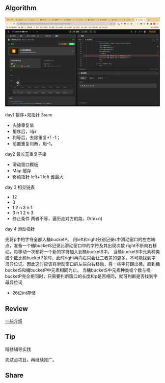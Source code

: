 ## Algorithm
![算法](../../images/temp/sisyphus-2023-11-26-lc.png)

day1 排序+双指针 3sum
- 去除重复值
- 排序后，l与r
- 判等后，去除重复+1 -1；
- 前置重复判断，用-1。

day2 最长无重复子串
- 滑动窗口模板
- Map 缓存
- 移动指针 left+1 left 谁最大

day 3 相交链表
- 12
- 3
- 1 2 n 3 n 1
- 3 n 1 2 n 3
- 终止条件 两者不等，遍历走对方的路。O(m+n)

day 4 滑动指针

先将p中的字符全部入桶bucketP。
用left和right分别记录s中滑动窗口的左右端点，准备一个桶bucketS记录此滑动窗口中的字符及其出现次数
right不断向右移动，每移动一次都将一个新的字符加入到桶bucketS中。
当桶bucketS中元素种类或个数比桶bucketP多时，此时right再向右只会让二者差的更多，不可能找到字母异位词。因此这时应该将滑动窗口的左端向右移动，将一些字符踢出桶，直到桶bucketS和桶bucketP中元素相同为止。
当桶bucketS中元素种类或个数与桶bucketP完全相同时，只需要判断窗口的长度和p是否相同，就可判断是否找到字母异位词
- 26位int存储

## Review

[一些介绍](https://medium.com/@danielfoo/software-architecture-and-design-trend-2023-f55ecfbcfcc0)

## Tip


精益辅导实践

先试点项目，再继续推广。

## Share

